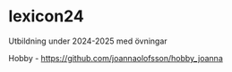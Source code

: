 # lexicon24
Utbildning under 2024-2025 med övningar

Hobby - 
https://github.com/joannaolofsson/hobby_joanna
